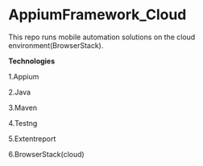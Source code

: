 # AppiumFramework_Cloud
This repo runs mobile automation solutions on the cloud environment(BrowserStack).

**Technologies**

1.Appium

2.Java

3.Maven

4.Testng

5.Extentreport

6.BrowserStack(cloud)
